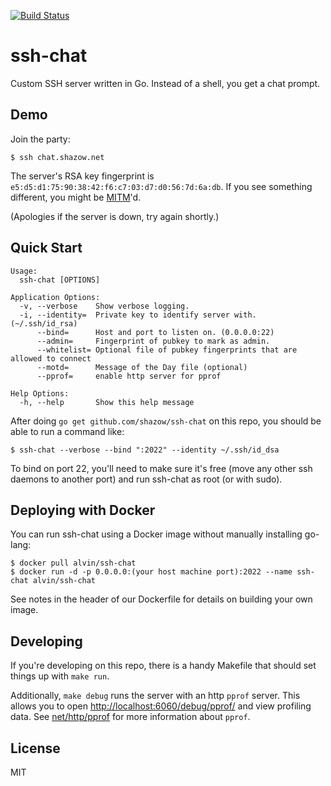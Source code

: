 [![Build Status](https://travis-ci.org/shazow/ssh-chat.svg?branch=master)](https://travis-ci.org/shazow/ssh-chat)

# ssh-chat

Custom SSH server written in Go. Instead of a shell, you get a chat prompt.

## Demo

Join the party:

```
$ ssh chat.shazow.net
```

The server's RSA key fingerprint is `e5:d5:d1:75:90:38:42:f6:c7:03:d7:d0:56:7d:6a:db`. If you see something different, you might be [MITM](https://en.wikipedia.org/wiki/Man-in-the-middle_attack)'d.

(Apologies if the server is down, try again shortly.)


## Quick Start

```
Usage:
  ssh-chat [OPTIONS]

Application Options:
  -v, --verbose    Show verbose logging.
  -i, --identity=  Private key to identify server with. (~/.ssh/id_rsa)
      --bind=      Host and port to listen on. (0.0.0.0:22)
      --admin=     Fingerprint of pubkey to mark as admin.
      --whitelist= Optional file of pubkey fingerprints that are allowed to connect
      --motd=      Message of the Day file (optional)
      --pprof=     enable http server for pprof

Help Options:
  -h, --help       Show this help message
```

After doing `go get github.com/shazow/ssh-chat` on this repo, you should be able
to run a command like:

```
$ ssh-chat --verbose --bind ":2022" --identity ~/.ssh/id_dsa
```

To bind on port 22, you'll need to make sure it's free (move any other ssh
daemons to another port) and run ssh-chat as root (or with sudo).

## Deploying with Docker

You can run ssh-chat using a Docker image without manually installing go-lang:

```
$ docker pull alvin/ssh-chat
$ docker run -d -p 0.0.0.0:(your host machine port):2022 --name ssh-chat alvin/ssh-chat
```

See notes in the header of our Dockerfile for details on building your own image.


## Developing

If you're developing on this repo, there is a handy Makefile that should set
things up with `make run`.

Additionally, `make debug` runs the server with an http `pprof` server. This allows you to open [http://localhost:6060/debug/pprof/]() and view profiling data. See [net/http/pprof](http://golang.org/pkg/net/http/pprof/) for more information about `pprof`.

## License

MIT
